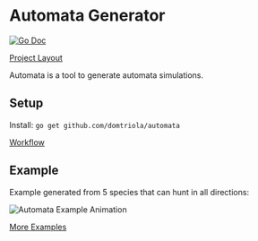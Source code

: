 # Automata Generator

[![Go Doc](https://img.shields.io/badge/godoc-reference-blue.svg?style=flat-square)](http://godoc.org/github.com/domtriola/automata)

[Project Layout](https://github.com/golang-standards/project-layout)

Automata is a tool to generate automata simulations.

## Setup

Install: `go get github.com/domtriola/automata`

[Workflow](docs/workflow.md)

## Example

Example generated from 5 species that can hunt in all directions:

![Automata Example Animation](static/examples/5s3tnw-n-ne-e-se-s-sw-w.gif)

[More Examples](assets/examples)
